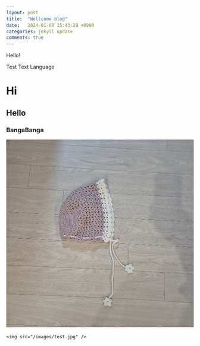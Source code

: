 ```yaml
---
layout: post
title:  "Wellcome blog"
date:   2024-01-08 15:43:29 +0900
categories: jekyll update
comments: true
---
```

Hello!

Test Text Language

# Hi

## Hello

### BangaBanga

<img src="/images/test.jpg" />

```
<img src="/images/test.jpg" />
```
